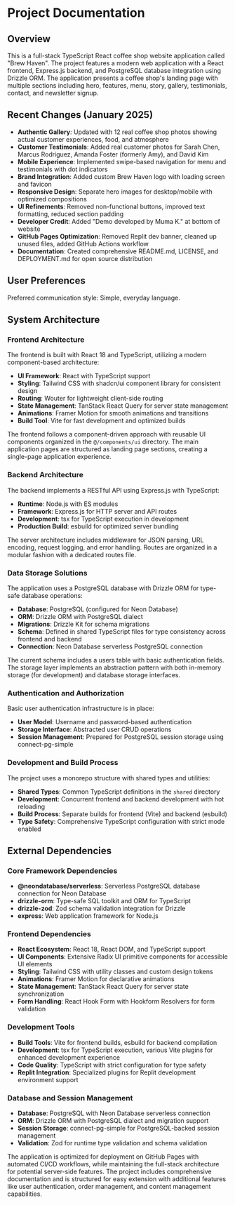 # Project Documentation

## Overview

This is a full-stack TypeScript React coffee shop website application called "Brew Haven". The project features a modern web application with a React frontend, Express.js backend, and PostgreSQL database integration using Drizzle ORM. The application presents a coffee shop's landing page with multiple sections including hero, features, menu, story, gallery, testimonials, contact, and newsletter signup.

## Recent Changes (January 2025)

- **Authentic Gallery**: Updated with 12 real coffee shop photos showing actual customer experiences, food, and atmosphere
- **Customer Testimonials**: Added real customer photos for Sarah Chen, Marcus Rodriguez, Amanda Foster (formerly Amy), and David Kim
- **Mobile Experience**: Implemented swipe-based navigation for menu and testimonials with dot indicators
- **Brand Integration**: Added custom Brew Haven logo with loading screen and favicon
- **Responsive Design**: Separate hero images for desktop/mobile with optimized compositions
- **UI Refinements**: Removed non-functional buttons, improved text formatting, reduced section padding
- **Developer Credit**: Added "Demo developed by Muma K." at bottom of website
- **GitHub Pages Optimization**: Removed Replit dev banner, cleaned up unused files, added GitHub Actions workflow
- **Documentation**: Created comprehensive README.md, LICENSE, and DEPLOYMENT.md for open source distribution

## User Preferences

Preferred communication style: Simple, everyday language.

## System Architecture

### Frontend Architecture

The frontend is built with React 18 and TypeScript, utilizing a modern component-based architecture:

- **UI Framework**: React with TypeScript support
- **Styling**: Tailwind CSS with shadcn/ui component library for consistent design
- **Routing**: Wouter for lightweight client-side routing
- **State Management**: TanStack React Query for server state management
- **Animations**: Framer Motion for smooth animations and transitions
- **Build Tool**: Vite for fast development and optimized builds

The frontend follows a component-driven approach with reusable UI components organized in the `@/components/ui` directory. The main application pages are structured as landing page sections, creating a single-page application experience.

### Backend Architecture

The backend implements a RESTful API using Express.js with TypeScript:

- **Runtime**: Node.js with ES modules
- **Framework**: Express.js for HTTP server and API routes
- **Development**: tsx for TypeScript execution in development
- **Production Build**: esbuild for optimized server bundling

The server architecture includes middleware for JSON parsing, URL encoding, request logging, and error handling. Routes are organized in a modular fashion with a dedicated routes file.

### Data Storage Solutions

The application uses a PostgreSQL database with Drizzle ORM for type-safe database operations:

- **Database**: PostgreSQL (configured for Neon Database)
- **ORM**: Drizzle ORM with PostgreSQL dialect
- **Migrations**: Drizzle Kit for schema migrations
- **Schema**: Defined in shared TypeScript files for type consistency across frontend and backend
- **Connection**: Neon Database serverless PostgreSQL connection

The current schema includes a users table with basic authentication fields. The storage layer implements an abstraction pattern with both in-memory storage (for development) and database storage interfaces.

### Authentication and Authorization

Basic user authentication infrastructure is in place:

- **User Model**: Username and password-based authentication
- **Storage Interface**: Abstracted user CRUD operations
- **Session Management**: Prepared for PostgreSQL session storage using connect-pg-simple

### Development and Build Process

The project uses a monorepo structure with shared types and utilities:

- **Shared Types**: Common TypeScript definitions in the `shared` directory
- **Development**: Concurrent frontend and backend development with hot reloading
- **Build Process**: Separate builds for frontend (Vite) and backend (esbuild)
- **Type Safety**: Comprehensive TypeScript configuration with strict mode enabled

## External Dependencies

### Core Framework Dependencies

- **@neondatabase/serverless**: Serverless PostgreSQL database connection for Neon Database
- **drizzle-orm**: Type-safe SQL toolkit and ORM for TypeScript
- **drizzle-zod**: Zod schema validation integration for Drizzle
- **express**: Web application framework for Node.js

### Frontend Dependencies

- **React Ecosystem**: React 18, React DOM, and TypeScript support
- **UI Components**: Extensive Radix UI primitive components for accessible UI elements
- **Styling**: Tailwind CSS with utility classes and custom design tokens
- **Animations**: Framer Motion for declarative animations
- **State Management**: TanStack React Query for server state synchronization
- **Form Handling**: React Hook Form with Hookform Resolvers for form validation

### Development Tools

- **Build Tools**: Vite for frontend builds, esbuild for backend compilation
- **Development**: tsx for TypeScript execution, various Vite plugins for enhanced development experience
- **Code Quality**: TypeScript with strict configuration for type safety
- **Replit Integration**: Specialized plugins for Replit development environment support

### Database and Session Management

- **Database**: PostgreSQL with Neon Database serverless connection
- **ORM**: Drizzle ORM with PostgreSQL dialect and migration support
- **Session Storage**: connect-pg-simple for PostgreSQL-backed session management
- **Validation**: Zod for runtime type validation and schema validation

The application is optimized for deployment on GitHub Pages with automated CI/CD workflows, while maintaining the full-stack architecture for potential server-side features. The project includes comprehensive documentation and is structured for easy extension with additional features like user authentication, order management, and content management capabilities.
